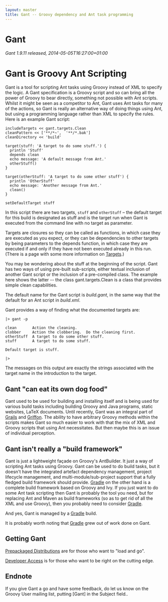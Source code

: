```yaml
---
layout: master
title: Gant -- Groovy dependency and Ant task programming
---
```


# Gant

*Gant 1.9.11 released, 2014-05-05T16:27:00+01:00*

# Gant is Groovy Ant Scripting

Gant is a tool for scripting Ant tasks using Groovy instead of XML to specify the logic. A Gant
specification is a Groovy script and so can bring all the power of Groovy to bear directly, something not
possible with Ant scripts.  Whilst it might be seen as a competitor to Ant, Gant uses Ant tasks for many of
the actions, so Gant is really an alternative way of doing things using Ant, but using a programming
language rather than XML to specify the rules.  Here is an example Gant script:


    includeTargets << gant.targets.Clean
    cleanPattern << ['**/*~',  '**/*.bak']
    cleanDirectory << 'build'

    target(stuff: 'A target to do some stuff.') {
      println 'Stuff'
      depends clean
      echo message: 'A default message from Ant.'
      otherStuff()
    }

    target(otherStuff: 'A target to do some other stuff') {
      println 'OtherStuff'
      echo message: 'Another message from Ant.'
      clean()
    }

    setDefaultTarget stuff

In this script there are two targets, `stuff` and `otherStuff` – the default target for this build is
designated as stuff and is the target run when Gant is executed from the command line with no target as
parameter.

Targets are closures so they can be called as functions, in which case they are executed as you expect, or
they can be dependencies to other targets by being parameters to the depends function, in which case they
are executed if and only if they have not been executed already in this run. (There is a page with some more
information on [Targets](Targets.html).)

You may be wondering about the stuff at the beginning of the script. Gant has two ways of using pre-built
sub-scripts, either textual inclusion of another Gant script or the inclusion of a pre-compiled class. The
example here shows the latter -- the class gant.targets.Clean is a class that provides simple clean
capabilities.

The default name for the Gant script is _build.gant_, in the same way that
the default for an Ant script in _build.xml_.

Gant provides a way of finding what the documented targets are:

    |> gant -p

    clean       Action the cleaning.
    clobber     Action the clobbering.  Do the cleaning first.
    otherStuff  A target to do some other stuff.
    stuff       A target to do some stuff.

    Default target is stuff.

    |>

The messages on this output are exactly the strings associated with the target name in the introduction to
the target.

## Gant "can eat its own dog food"

Gant used to be used for building and installing itself and is being used for various build tasks including
building Groovy and Java programs, static websites, LaTeX documents. Until recently, Gant was an integral
part of [Grails](http://www.grails.org) and [Griffon](http://www.griffon.org). The ability to have arbitrary
Groovy methods within the scripts makes Gant so much easier to work with that the mix of XML and Groovy
scripts that using Ant necessitates. But then maybe this is an issue of individual perception.

## Gant isn't really a "build framework"

Gant is just a lightweight façade on Groovy's AntBuilder.  It just a way of scripting Ant tasks using
Groovy.  Gant can be used to do build tasks, but it doesn't have the integrated artefact dependency
management, project lifecycle management, and multi-module/sub-project support that a fully fledged build
framework should provide.  [Gradle](http://www.gradle.org) on the other hand is a complete build framework
based on Groovy and Ivy.  If you just want to do some Ant task scripting then Gant is probably the tool you
need, but for replacing Ant and Maven as build frameworks (so as to get rid of all the XML and use Groovy),
then you probably need to consider [Gradle](http://www.gradle.org).

And yes, Gant is managed by a [Gradle](http://www.gradle.org) build.

It is probably worth noting that [Gradle](http://www.gradle.org) grew out of work done on Gant.

## Getting Gant

[Prepackaged Distributions](Prepackaged_Distributions.html) are for those who want to "load and go".

[Developer Access](Developer_Access.html) is for those who want to be right on the cutting edge.

## Endnote

If you give Gant a go and have some feedback, do let us know on the Groovy User mailing list, putting [Gant]
in the Subject field..
